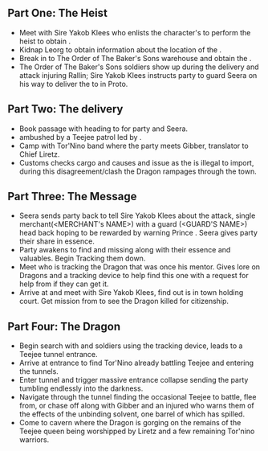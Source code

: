 ## Part One: The Heist
* Meet with Sire Yakob Klees who enlists the character's to perform the heist to obtain <PACKAGE>.
* Kidnap Leorg to obtain information about the location of the <PACKAGE>.
* Break in to The Order of The Baker's Sons warehouse and obtain the <PACKAGE>.
* The Order of The Baker's Sons soldiers show up during the <PACKAGE> delivery and attack injuring Rallin; Sire Yakob Klees instructs party to guard Seera on his way to deliver the <PACKAGE> to <TOWN> in Proto.

## Part Two: The delivery
* Book passage with <CARAVAN> heading to <TOWN> for party and Seera.
* <CARAVAN> ambushed by a Teejee patrol led by <TEEJEE COMMANDER>.
* Camp with Tor'Nino band where the party meets Gibber, translator to Chief Liretz.
* Customs checks cargo and causes and issue as the <PACKAGE> is illegal to import, during this disagreement/clash the Dragon rampages through the town.

## Part Three: The Message
* Seera sends party back to tell Sire Yakob Klees about the attack, single merchant(<MERCHANT's NAME>) with a guard (<GUARD'S NAME>) head back hoping to be rewarded by warning Prince <PRINCE>. Seera gives party their share in essence.
* Party awakens to find <MERCHANT> and <GUARD> missing along with their essence and valuables. Begin Tracking them down.
* Meet <TORLENI PURE-BLOOD RANGER> who is tracking the Dragon that was once his mentor. Gives lore on Dragons and a tracking device to help find this one with a request for help from <ORIGINAL TOWN> if they can get it.
* Arrive at <ORIGINAL TOWN> and meet with Sire Yakob Klees, find out <PRINCE> is in town holding court. Get mission from <PRINCE> to see the Dragon killed for citizenship.

## Part Four: The Dragon
* Begin search with <CAPTAIN> and soldiers using the tracking device, leads to a Teejee tunnel entrance.  
* Arrive at entrance to find Tor'Nino already battling Teejee and <RANGER> entering the tunnels.
* Enter tunnel and trigger massive entrance collapse sending the party tumbling endlessly into the darkness.
* Navigate through the tunnel finding the occasional Teejee to battle, flee from, or chase off along with Gibber and an injured <RANGER> who warns them of the effects of the unbinding solvent, one barrel of which has spilled.
* Come to cavern where the Dragon is gorging on the remains of the Teejee queen being worshipped by Liretz and a few remaining Tor'nino warriors.
